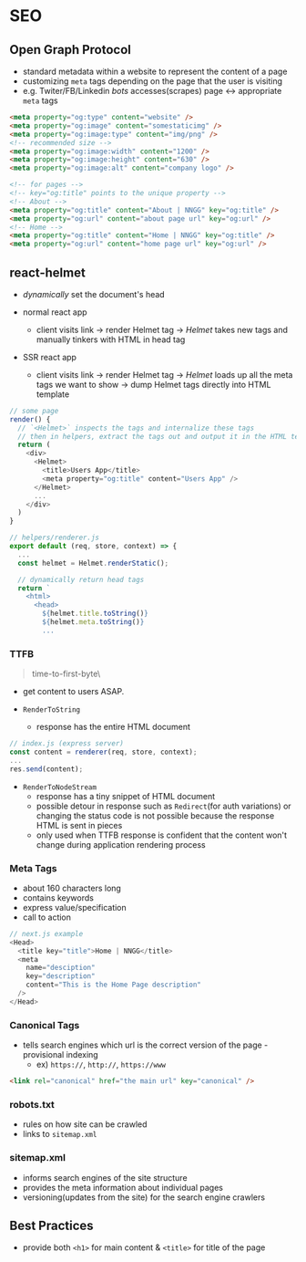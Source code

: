 # SEO

## Open Graph Protocol

- standard metadata within a website to represent the content of a page
- customizing `meta` tags depending on the page that the user is visiting
- e.g. Twiter/FB/Linkedin _bots_ accesses(scrapes) page &harr; appropriate `meta` tags

```html
<meta property="og:type" content="website" />
<meta property="og:image" content="somestaticimg" />
<meta property="og:image:type" content="img/png" />
<!-- recommended size -->
<meta property="og:image:width" content="1200" />
<meta property="og:image:height" content="630" />
<meta property="og:image:alt" content="company logo" />

<!-- for pages -->
<!-- key="og:title" points to the unique property -->
<!-- About -->
<meta property="og:title" content="About | NNGG" key="og:title" />
<meta property="og:url" content="about page url" key="og:url" />
<!-- Home -->
<meta property="og:title" content="Home | NNGG" key="og:title" />
<meta property="og:url" content="home page url" key="og:url" />
```

## react-helmet

- _dynamically_ set the document's head

- normal react app

  - client visits link &rarr; render Helmet tag &rarr; _Helmet_ takes new tags and manually tinkers with HTML in head tag

- SSR react app
  - client visits link &rarr; render Helmet tag &rarr; _Helmet_ loads up all the meta tags we want to show &rarr; dump Helmet tags directly into HTML template

```javascript
// some page
render() {
  // `<Helmet>` inspects the tags and internalize these tags
  // then in helpers, extract the tags out and output it in the HTML template
  return (
    <div>
      <Helmet>
        <title>Users App</title>
        <meta property="og:title" content="Users App" />
      </Helmet>
      ...
    </div>
  )
}
```

```javascript
// helpers/renderer.js
export default (req, store, context) => {
  ...
  const helmet = Helmet.renderStatic();

  // dynamically return head tags
  return `
    <html>
      <head>
        ${helmet.title.toString()}
        ${helmet.meta.toString()}
        ...
```

### TTFB

> time-to-first-byte\

- get content to users ASAP.

- `RenderToString`
  - response has the entire HTML document

```javascript
// index.js (express server)
const content = renderer(req, store, context);
...
res.send(content);
```

- `RenderToNodeStream`
  - response has a tiny snippet of HTML document
  - possible detour in response such as `Redirect`(for auth variations) or changing the status code is not possible because the response HTML is sent in pieces
  - only used when TTFB response is confident that the content won't change during application rendering process

### Meta Tags

- about 160 characters long
- contains keywords
- express value/specification
- call to action

```js
// next.js example
<Head>
  <title key="title">Home | NNGG</title>
  <meta
    name="desciption"
    key="description"
    content="This is the Home Page description"
  />
</Head>
```

### Canonical Tags

- tells search engines which url is the correct version of the page - provisional indexing
  - ex) `https://`, `http://`, `https://www`

```html
<link rel="canonical" href="the main url" key="canonical" />
```

### robots.txt

- rules on how site can be crawled
- links to `sitemap.xml`

### sitemap.xml

- informs search engines of the site structure
- provides the meta information about individual pages
- versioning(updates from the site) for the search engine crawlers

## Best Practices

- provide both `<h1>` for main content & `<title>` for title of the page
